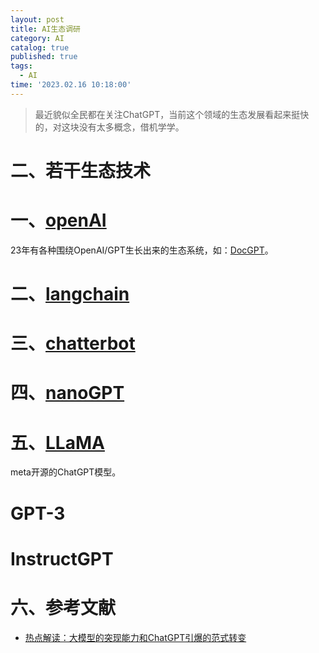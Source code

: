 ```yaml
---
layout: post
title: AI生态调研
category: AI
catalog: true
published: true
tags:
  - AI
time: '2023.02.16 10:18:00'
---
```

> 最近貌似全民都在关注ChatGPT，当前这个领域的生态发展看起来挺快的，对这块没有太多概念，借机学学。


# 二、若干生态技术
# 一、[openAI](https://github.com/openai)
23年有各种围绕OpenAI/GPT生长出来的生态系统，如：[DocGPT](https://github.com/arc53/DocsGPT)。

# 二、[langchain](https://langchain.readthedocs.io/en/latest/)

# 三、[chatterbot](https://chatterbot.readthedocs.io/)

# 四、[nanoGPT](https://github.com/karpathy/nanoGPT)

# 五、[LLaMA](https://github.com/facebookresearch/llama)
meta开源的ChatGPT模型。

# GPT-3

# InstructGPT

# 六、参考文献
- [热点解读：大模型的突现能力和ChatGPT引爆的范式转变](https://mp.weixin.qq.com/s?__biz=MzA3MzI4MjgzMw==&mid=2650864784&idx=3&sn=fb8ad092ad32623af7ea822652cd14cc&chksm=84e538eeb392b1f8ff40fa10dc2c84b56904fed261ff15f97f36a1023f887807af62ea39bde7&scene=21#wechat_redirect)
